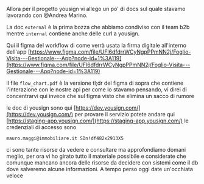 Allora per il progetto yousign vi allego un po' di docs sul quale stavamo lavorando con @Andrea Marino.

La doc `external` è la prima bozza che abbiamo condiviso con il team b2b mentre `internal` contiene anche delle curl a yousign.

Qui il figma del workflow di come verrà usata la firma digitale all'interno dell'app [https://www.figma.com/file/UFl6dfdrrWCyNgpPPmNN2j/Foglio-Visita---Gestionale---App?node-id=1%3A119](https://www.figma.com/file/UFl6dfdrrWCyNgpPPmNN2j/Foglio-Visita---Gestionale---App?node-id=1%3A119)

il file `flow_chart.pdf` è la versione tl;dr del figma di sopra che contiene l'interazione con le nostre api per come lo stavamo pensando, vi direi di concentrarvi qui invece che sul figma visto che elimina un sacco di rumore

le doc di yousign sono qui [https://dev.yousign.com/](https://dev.yousign.com/) per provare il servizio potete andare qui [https://staging-app.yousign.com/](https://staging-app.yousign.com/) le credenziali di accesso sono

`mauro.maggi@immobiliare.it SDn!df482x2913X5`

ci sono tante risorse da vedere e consultare ma approfondiamo domani meglio, per ora vi ho girato tutto il materiale possibile e considerate che comunque mancano ancora delle risorse da decidere con sistemi come il db dove salveremo alcune informazioni. A tempo perso oggi date un'occhiata veloce


